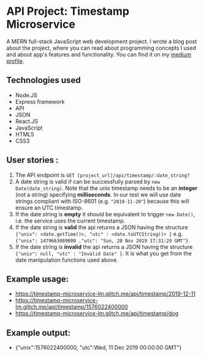 # API Project: Timestamp Microservice

A MERN full-stack JavaScript web development project. I wrote a blog post about the project, where you can read about programming concepts I used and about app's features and functionality. You can find it on my [medium profile](https://medium.com/@marko.libor/api-project-timestamp-microservice-ef860a504738).

## Technologies used
* Node.JS
* Express framework
* API
* JSON
* React.JS
* JavaScript 
* HTML5
* CSS3

## User stories :

1. The API endpoint is `GET [project_url]/api/timestamp/:date_string?`
2. A date string is valid if can be successfully parsed by `new Date(date_string)`. Note that the unix timestamp needs to be an **integer** (not a string) specifying **milliseconds**. In our test we will use date strings compliant with ISO-8601 (e.g. `"2019-11-20"`) because this will ensure an UTC timestamp.
3. If the date string is **empty** it should be equivalent to trigger `new Date()`, i.e. the service uses the current timestamp.
4. If the date string is **valid** the api returns a JSON having the structure 
`{"unix": <date.getTime()>, "utc" : <date.toUTCString()> }`
e.g. `{"unix": 1479663089000 ,"utc": "Sun, 20 Nov 2019 17:31:29 GMT"}`.
5. If the date string is **invalid** the api returns a JSON having the structure `{"unix": null, "utc" : "Invalid Date" }`. It is what you get from the date manipulation functions used above.

## Example usage:
* https://timestamp-microservice-lm.glitch.me/api/timestamp/2019-12-11
* https://timestamp-microservice-lm.glitch.me/api/timestamp/1576022400000
* https://timestamp-microservice-lm.glitch.me/api/timestamp/dog

## Example output:
* {"unix":1576022400000, "utc":Wed, 11 Dec 2019 00:00:00 GMT"}
